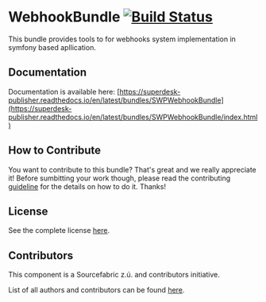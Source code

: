 WebhookBundle [![Build Status](https://travis-ci.org/SuperdeskWebPublisher/SWPWebhookBundle.svg?branch=master)](https://travis-ci.org/SuperdeskWebPublisher/SWPWebhookBundle)
=======================================================================================================================================================================

This bundle provides tools to for webhooks system implementation in symfony based apllication.

Documentation
-------------

Documentation is available here: [https://superdesk-publisher.readthedocs.io/en/latest/bundles/SWPWebhookBundle](https://superdesk-publisher.readthedocs.io/en/latest/bundles/SWPWebhookBundle/index.html)

How to Contribute
-------------

You want to contribute to this bundle? That's great and we really appreciate it! 
Before sumbitting your work though, please read the contributing 
[guideline](http://superdesk-publisher.readthedocs.io/en/latest/contributing/index.html) 
for the details on how to do it. Thanks!

License
-----------

See the complete license [here](LICENSE.md).

Contributors
-------

This component is a Sourcefabric z.ú. and contributors initiative.

List of all authors and contributors can be found [here](AUTHORS.md).
